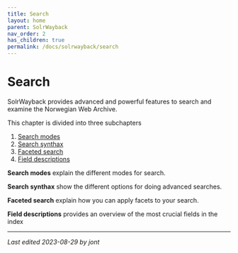 ```yaml
---
title: Search
layout: home
parent: SolrWayback
nav_order: 2
has_children: true
permalink: /docs/solrwayback/search
---
```


# Search

SolrWayback provides advanced and powerful features to search and examine the Norwegian Web Archive.

This chapter is divided into three subchapters 
1. [Search modes](./search/search-modes)
2. [Search synthax](./search/search-synthax)
3. [Faceted search](./search/facets)
4. [Field descriptions](./search/fields)

**Search modes** explain the different modes for search.

**Search synthax** show the different options for doing advanced searches.

**Faceted search** explain how you can apply facets to your search.

**Field descriptions** provides an overview of the most crucial fields in the index


----
*Last edited 2023-08-29 by jont*
